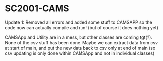 # SC2001-CAMS

Update 1:
Removed all errors and added some stuff to CAMSAPP so the code now can actually compile and run! (but of course it does nothing yet)

CAMSApp and Utility are in a mess, but other classes are coming tgt(?).
None of the csv stuff has been done. Maybe we can extract data from csv at start of main, and put the new data back to csv only at end of main (so csv updating is only done within CAMSApp and not in individual classes)
